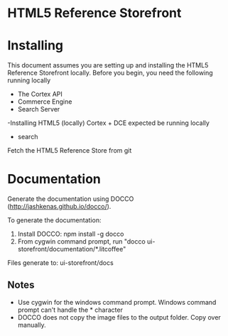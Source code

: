 HTML5 Reference Storefront
=============


Installing
====================
This document assumes you are setting up and installing the HTML5 Reference Storefront locally.
Before you begin, you need the following running locally

* The Cortex API
* Commerce Engine
* Search Server

-Installing HTML5 (locally) Cortex + DCE expected be running locally
- search

Fetch the HTML5 Reference Store from git


Documentation
=============
Generate the documentation using DOCCO (http://jashkenas.github.io/docco/).

To generate the documentation:

1. Install DOCCO: npm install -g docco
2. From cygwin command prompt, run "docco ui-storefront/documentation/*.litcoffee"

Files generate to: ui-storefront/docs


Notes
----
- Use cygwin for the windows command prompt. Windows command prompt can't handle the * character
- DOCCO does not copy the image files to the output folder. Copy over manually.
